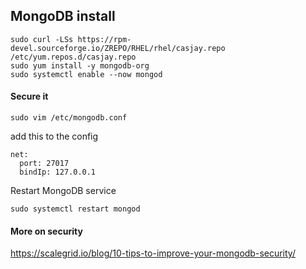 ## MongoDB install  
  
```shell
sudo curl -LSs https://rpm-devel.sourceforge.io/ZREPO/RHEL/rhel/casjay.repo /etc/yum.repos.d/casjay.repo
sudo yum install -y mongodb-org
sudo systemctl enable --now mongod
```

#### Secure it
```shell
sudo vim /etc/mongodb.conf
```
add this to the config
```text
net:
  port: 27017
  bindIp: 127.0.0.1
```
Restart MongoDB service
```shell
sudo systemctl restart mongod
```

#### More on security
<https://scalegrid.io/blog/10-tips-to-improve-your-mongodb-security/>
